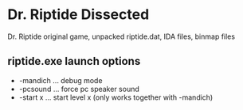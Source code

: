 # Dr. Riptide Dissected
Dr. Riptide original game, unpacked riptide.dat, IDA files, binmap files

## riptide.exe launch options

* -mandich ... debug mode
* -pcsound ... force pc speaker sound
* -start x  ... start level x (only works together with -mandich)
